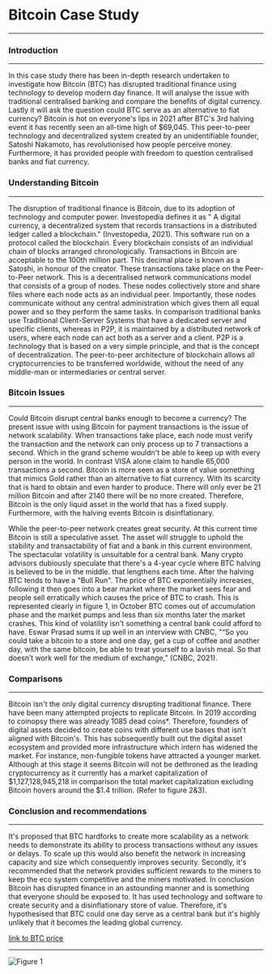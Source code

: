 

# Bitcoin Case Study 
---
### Introduction 
---
In this case study there has been in-depth research undertaken to investigate how Bitcoin (BTC) has disrupted traditional finance using technology to develop modern day finance. It will analyse the issue with traditional centralised banking and compare the benefits of digital currency. Lastly it will ask the question could BTC serve as an alternative to fiat currency? Bitcoin is hot on everyone's lips in 2021 after BTC's 3rd halving event it has recently seen an all-time high of $69,045. This peer-to-peer technology and decentralized system created by an unidentifiable founder, Satoshi Nakamoto, has revolutionised how people perceive money. Furthermore, it has provided people with freedom to question centralised banks and fiat currency.

### Understanding Bitcoin  
---
The disruption of traditional finance is Bitcoin, due to its adoption of technology and computer power. Investopedia defines it as " A digital currency, a decentralized system that records transactions in a distributed ledger called a blockchain." (Investopedia, 2021). This software run on a protocol called the blockchain. Every blockchain consists of an individual chain of blocks arranged chronologically. Transactions in Bitcoin are acceptable to the 100th million part. This decimal place is known as a Satoshi, in honour of the creator. These transactions take place on the Peer-to-Peer network. This is a decentralised network communications model that consists of a group of nodes. These nodes collectively store and share files where each node acts as an individual peer. Importantly, these nodes communicate without any central administration which gives them all equal power and so they perform the same tasks. In comparison traditional banks use Traditional Client-Server Systems that have a dedicated server and specific clients, whereas in P2P, it is maintained by a distributed network of users, where each node can act both as a server and a client. P2P is a technology that is based on a very simple principle, and that is the concept of decentralization. The peer-to-peer architecture of blockchain allows all cryptocurrencies to be transferred worldwide, without the need of any middle-man or intermediaries or central server.
 
### Bitcoin Issues
---
Could Bitcoin disrupt central banks enough to become a currency?  The present issue with using Bitcoin for payment transactions is the issue of network scalability. When transactions take place, each node must verify the transaction and the network can only process up to 7 transactions a second. Which in the grand scheme wouldn't be able to keep up with every person in the world. In contrast VISA alone claim to handle 65,000 transactions a second. Bitcoin is more seen as a store of value something that mimics Gold rather than an alternative to fiat currency. With its scarcity that is hard to obtain and even harder to produce. There will only ever be 21 million Bitcoin and after 2140 there will be no more created. Therefore, Bitcoin is the only liquid asset in the world that has a fixed supply. Furthermore, with the halving events Bitcoin is disinflationary.


 

While the peer-to-peer network creates great security. At this current time Bitcoin is still a speculative asset. The asset will struggle to uphold the stability and transactability of fiat and a bank in this current environment. The spectacular volatility is unsuitable for a central bank. Many crypto advisors dubiously speculate that there's a 4-year cycle where BTC halving is believed to be in the middle. that lengthens each time. After the halving BTC tends to have a "Bull Run". The price of BTC exponentially increases, following it then goes into a bear market where the market sees fear and people sell erratically which causes the price of BTC to crash. This is represented clearly in figure 1, in October BTC comes out of accumulation phase and the market pumps and less than six months later the market crashes. This kind of volatility isn't something a central bank could afford to have. Eswar Prasad sums it up well in an interview with CNBC, "“So you could take a bitcoin to a store and one day, get a cup of coffee and another day, with the same bitcoin, be able to treat yourself to a lavish meal. So that doesn’t work well for the medium of exchange,” (CNBC, 2021). 

### Comparisons 
 ---
Bitcoin isn't the only digital currency disrupting traditional finance. There have been many attempted projects to replicate Bitcoin. In 2019 according to coinopsy there was already 1085 dead coins*. Therefore, founders of digital assets decided to create coins with different use bases that isn't aligned with Bitcoin's. This has subsequently built out the digital asset ecosystem and provided more infrastructure which intern has widened the market. For instance, non-fungible tokens have attracted a younger market. Although at this stage it seems Bitcoin will not be dethroned as the leading cryptocurrency as it currently has a market capitalization of $1,127,128,945,218 in comparison the total market capitalization excluding Bitcoin hovers around the $1.4 trillion. (Refer to figure 2&3).

### Conclusion and recommendations 
--- 
It's proposed that BTC hardforks to create more scalability as a network needs to demonstrate its ability to process transactions without any issues or delays. To scale up this would also benefit the network in increasing capacity and size which consequently improves security. Secondly, it's recommended that the network provides sufficient rewards to the miners to keep the eco system competitive and the miners motivated. In conclusion Bitcoin has disrupted finance in an astounding manner and is something that everyone should be exposed to. It has used technology and software to create security and a disinflationary store of value. Therefore, it's hypothesised that BTC could one day serve as a central bank but it's highly unlikely that it becomes the leading global currency.

 



[link to BTC price](https://coinmarketcap.com/currencies/bitcoin/)

---
![Figure 1](https://editorial.azureedge.net/miscelaneous/BTCUSD%20WEEKLY%2030%20NOV%2018-636791971125624714.PNG)
